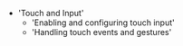 

  - 'Touch and Input'
    - 'Enabling and configuring touch input'
    - 'Handling touch events and gestures'
